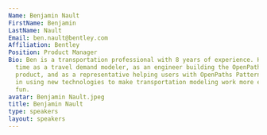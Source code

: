 ```yaml
---
Name: Benjamin Nault
FirstName: Benjamin
LastName: Nault
Email: ben.nault@bentley.com
Affiliation: Bentley
Position: Product Manager
Bio: Ben is a transportation professional with 8 years of experience. He has spent
  time as a travel demand modeler, as an engineer building the OpenPaths Patterns
  product, and as a representative helping users with OpenPaths Patterns. He's interested
  in using new technologies to make transportation modeling work more efficient and
  fun.
avatar: Benjamin Nault.jpeg
title: Benjamin Nault
type: speakers
layout: speakers
---
```


